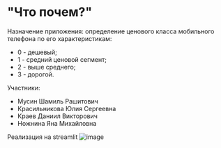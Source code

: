 # "Что почем?"

Назначение приложения: определение ценового класса мобильного телефона по его характеристикам:
* 0 - дешевый;
* 1 - средний ценовой сегмент;
* 2 - выше среднего;
* 3 - дорогой.

Участники:
* Мусин Шамиль Рашитович
* Красильникова Юлия Сергеевна
* Краев Даниил Викторович
* Ножнина Яна Михайловна

Реализация на streamlit
![image](https://github.com/sml-msn/ftask/assets/122021948/158bc80d-6ec1-4a1e-833c-80cb0e51df17)
